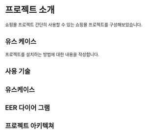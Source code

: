 # 프로젝트 소개

쇼핑몰 프로젝트
간단히 사용할 수 있는 쇼핑몰 프로젝트를 구성해보았습니다.

## 유스 케이스

프로젝트를 설치하는 방법에 대한 내용을 작성합니다.

## 사용 기술

## 유스케이스

## EER 다이어 그램

## 프로젝트 아키텍쳐

